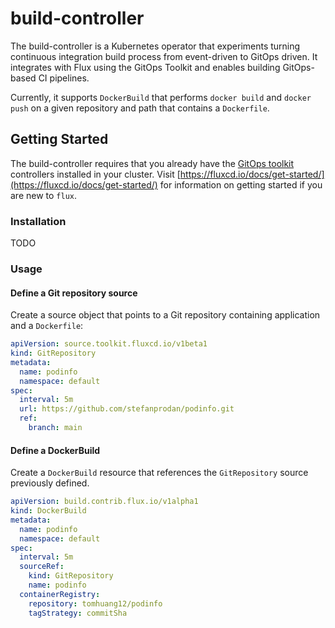 # build-controller

The build-controller is a Kubernetes operator that experiments turning continuous integration build process from event-driven to GitOps driven. It integrates with Flux using the GitOps Toolkit and enables building GitOps-based CI pipelines.

Currently, it supports `DockerBuild` that performs `docker build` and `docker push` on a given repository and path that contains a `Dockerfile`. 

## Getting Started

The build-controller requires that you already have the [GitOps toolkit](https://fluxcd.io/docs/components/)
controllers installed in your cluster. Visit [https://fluxcd.io/docs/get-started/](https://fluxcd.io/docs/get-started/) for information on getting started if you are new to `flux`.

### Installation

TODO

### Usage
#### Define a Git repository source

Create a source object that points to a Git repository containing application and a `Dockerfile`:

```yaml
apiVersion: source.toolkit.fluxcd.io/v1beta1
kind: GitRepository
metadata:
  name: podinfo
  namespace: default
spec:
  interval: 5m
  url: https://github.com/stefanprodan/podinfo.git
  ref:
    branch: main
```

#### Define a DockerBuild

Create a `DockerBuild` resource that references the `GitRepository` source previously defined.

```yaml
apiVersion: build.contrib.flux.io/v1alpha1
kind: DockerBuild
metadata:
  name: podinfo
  namespace: default
spec:
  interval: 5m
  sourceRef:
    kind: GitRepository
    name: podinfo
  containerRegistry:
    repository: tomhuang12/podinfo
    tagStrategy: commitSha
```